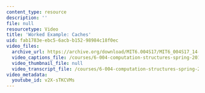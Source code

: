 ```yaml
---
content_type: resource
description: ''
file: null
resourcetype: Video
title: 'Worked Example: Caches'
uid: fab1783e-ebc5-6acb-b152-98984c18f0ec
video_files:
  archive_url: https://archive.org/download/MIT6.004S17/MIT6_004S17_14-02-11-02_300k.mp4
  video_captions_file: /courses/6-004-computation-structures-spring-2017/97ef9ac16bd55c9eb622d2dd66ddd0f5_v2X-sTKCVMs.vtt
  video_thumbnail_file: null
  video_transcript_file: /courses/6-004-computation-structures-spring-2017/97832fceb16de4cf0fdc46ac34f34161_v2X-sTKCVMs.pdf
video_metadata:
  youtube_id: v2X-sTKCVMs
---
```

